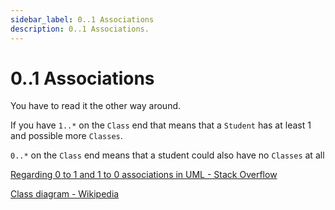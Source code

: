 ```yaml
---
sidebar_label: 0..1 Associations
description: 0..1 Associations.
---
```


# 0..1 Associations

You have to read it the other way around.

If you have `1..*` on the `Class` end that means that a `Student` has at least 1 and possible more `Classes`.

`0..*` on the `Class` end means that a student could also have no `Classes` at all

[Regarding 0 to 1 and 1 to 0 associations in UML - Stack Overflow](https://stackoverflow.com/questions/34506115/regarding-0-to-1-and-1-to-0-associations-in-uml)

[Class diagram - Wikipedia](https://en.wikipedia.org/wiki/Class_diagram)